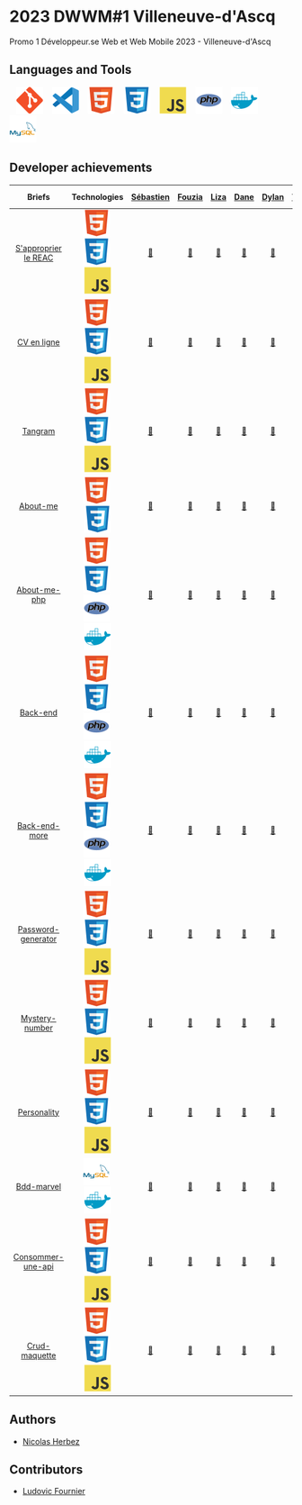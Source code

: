 # 2023 DWWM#1 Villeneuve-d'Ascq

Promo 1 Développeur.se Web et Web Mobile 2023 - Villeneuve-d'Ascq

## Languages and Tools

&nbsp;&nbsp;
![img_git](./profile/img/git.svg)
&nbsp;&nbsp;
![img_vscode](./profile/img/vscode.svg)
&nbsp;&nbsp;
![img_html](./profile/img/html.svg)
&nbsp;&nbsp;
![img_css](./profile/img/css.svg)
&nbsp;&nbsp;
![img_javascript](./profile/img/javascript.svg)
&nbsp;&nbsp;
![img_php](./profile/img/php.svg)
&nbsp;&nbsp;
![img_docker](./profile/img/docker.svg)
&nbsp;&nbsp;
![img_mysql](./profile/img/mysql.svg)

## Developer achievements

| Briefs | Technologies | <a href="https://github.com/Nhours">Sébastien</a> | <a href="https://github.com/SanaSanss">Fouzia</a> | <a href="https://github.com/CybLiz">Liza</a> | <a href="https://github.com/danebourhan">Dane</a> | <a href="https://github.com/Nalyd59">Dylan</a> | <a href="https://github.com/Theo0259">Théo</a> | <a href="https://github.com/Alexisdelecroix">Alexis</a> | <a href="https://github.com/Archimonde32">Killian</a> | <a href="https://github.com/Maryam597">Maryam</a> | <a href="https://github.com/JeanPierreF">Jean-Pierre</a> | <a href="https://github.com/Nekoma59">Renaud</a> | <a href="https://github.com/Charlie-Chap">Charles</a> |
| :----: | :----: | :----: | :----: | :----: | :----: | :----: | :----: | :----: | :----: | :----: | :----: | :----: | :----: |
| [S'approprier le REAC](https://github.com/2023-DWWM-1-Villeneuve-d-Ascq/reac) | ![img_html](./profile/img/html.svg)&nbsp;![img_css](./profile/img/css.svg)&nbsp;![img_javascript](./profile/img/javascript.svg) | <a href="https://github.com/2023-DWWM-1-Villeneuve-d-Ascq/reac-as">🔗</a> | <a href="https://github.com/2023-DWWM-1-Villeneuve-d-Ascq/reac-af">🔗</a> | <a href="https://github.com/2023-DWWM-1-Villeneuve-d-Ascq/reac-bl">🔗</a> | <a href="https://github.com/2023-DWWM-1-Villeneuve-d-Ascq/reac-bad">🔗</a> | <a href="https://github.com/2023-DWWM-1-Villeneuve-d-Ascq/reac-cd">🔗</a> | <a href="https://github.com/2023-DWWM-1-Villeneuve-d-Ascq/reac-dwt">🔗</a> | <a href="https://github.com/2023-DWWM-1-Villeneuve-d-Ascq/reac-da">🔗</a> | <a href="https://github.com/2023-DWWM-1-Villeneuve-d-Ascq/reac-dk">🔗</a> | <a href="https://github.com/2023-DWWM-1-Villeneuve-d-Ascq/reac-dm">🔗</a> | <a href="https://github.com/2023-DWWM-1-Villeneuve-d-Ascq/reac-fjp">🔗</a> | <a href="https://github.com/2023-DWWM-1-Villeneuve-d-Ascq/reac-pr">🔗</a> | <a href="https://github.com/2023-DWWM-1-Villeneuve-d-Ascq/reac-sc">🔗</a> |
| [CV en ligne](https://github.com/2023-DWWM-1-Villeneuve-d-Ascq/cv) | ![img_html](./profile/img/html.svg)&nbsp;![img_css](./profile/img/css.svg)&nbsp;![img_javascript](./profile/img/javascript.svg) | <a href="https://github.com/2023-DWWM-1-Villeneuve-d-Ascq/cv-as">🔗</a> | <a href="https://github.com/2023-DWWM-1-Villeneuve-d-Ascq/cv-af">🔗</a> | <a href="https://github.com/2023-DWWM-1-Villeneuve-d-Ascq/cv-bl">🔗</a> | <a href="https://github.com/2023-DWWM-1-Villeneuve-d-Ascq/cv-bad">🔗</a> | <a href="https://github.com/2023-DWWM-1-Villeneuve-d-Ascq/cv-cd">🔗</a> | <a href="https://github.com/2023-DWWM-1-Villeneuve-d-Ascq/cv-dwt">🔗</a> | <a href="https://github.com/2023-DWWM-1-Villeneuve-d-Ascq/cv-da">🔗</a> | <a href="https://github.com/2023-DWWM-1-Villeneuve-d-Ascq/cv-dk">🔗</a> | <a href="https://github.com/2023-DWWM-1-Villeneuve-d-Ascq/cv-dm">🔗</a> | <a href="https://github.com/2023-DWWM-1-Villeneuve-d-Ascq/cv-fjp">🔗</a> | <a href="https://github.com/2023-DWWM-1-Villeneuve-d-Ascq/cv-pr">🔗</a> | <a href="https://github.com/2023-DWWM-1-Villeneuve-d-Ascq/cv-sc">🔗</a> |
| [Tangram](https://github.com/2023-DWWM-1-Villeneuve-d-Ascq/tangram) | ![img_html](./profile/img/html.svg)&nbsp;![img_css](./profile/img/css.svg)&nbsp;![img_javascript](./profile/img/javascript.svg) | <a href="https://github.com/2023-DWWM-1-Villeneuve-d-Ascq/tangram-as">🔗</a> | <a href="https://github.com/2023-DWWM-1-Villeneuve-d-Ascq/tangram-af">🔗</a> | <a href="https://github.com/2023-DWWM-1-Villeneuve-d-Ascq/tangram-bl">🔗</a> | <a href="https://github.com/2023-DWWM-1-Villeneuve-d-Ascq/tangram-bad">🔗</a> | <a href="https://github.com/2023-DWWM-1-Villeneuve-d-Ascq/tangram-cd">🔗</a> | <a href="https://github.com/2023-DWWM-1-Villeneuve-d-Ascq/tangram-dwt">🔗</a> | <a href="https://github.com/2023-DWWM-1-Villeneuve-d-Ascq/tangram-da">🔗</a> | <a href="https://github.com/2023-DWWM-1-Villeneuve-d-Ascq/tangram-dk">🔗</a> | <a href="https://github.com/2023-DWWM-1-Villeneuve-d-Ascq/tangram-dm">🔗</a> | <a href="https://github.com/2023-DWWM-1-Villeneuve-d-Ascq/tangram-fjp">🔗</a> | <a href="https://github.com/2023-DWWM-1-Villeneuve-d-Ascq/tangram-pr">🔗</a> | <a href="https://github.com/2023-DWWM-1-Villeneuve-d-Ascq/tangram-sc">🔗</a> |
| [About-me](https://github.com/2023-DWWM-1-Villeneuve-d-Ascq/about-me) | ![img_html](./profile/img/html.svg)&nbsp;![img_css](./profile/img/css.svg) | <a href="https://github.com/2023-DWWM-1-Villeneuve-d-Ascq/about-me-as">🔗</a> | <a href="https://github.com/2023-DWWM-1-Villeneuve-d-Ascq/about-me-af">🔗</a> | <a href="https://github.com/2023-DWWM-1-Villeneuve-d-Ascq/about-me-bl">🔗</a> | <a href="https://github.com/2023-DWWM-1-Villeneuve-d-Ascq/about-me-bad">🔗</a> | <a href="https://github.com/2023-DWWM-1-Villeneuve-d-Ascq/about-me-cd">🔗</a> | <a href="https://github.com/2023-DWWM-1-Villeneuve-d-Ascq/about-me-dwt">🔗</a> | <a href="https://github.com/2023-DWWM-1-Villeneuve-d-Ascq/about-me-da">🔗</a> | <a href="https://github.com/2023-DWWM-1-Villeneuve-d-Ascq/about-me-dk">🔗</a> | <a href="https://github.com/2023-DWWM-1-Villeneuve-d-Ascq/about-me-dm">🔗</a> | <a href="https://github.com/2023-DWWM-1-Villeneuve-d-Ascq/about-me-fjp">🔗</a> | <a href="https://github.com/2023-DWWM-1-Villeneuve-d-Ascq/about-me-pr">🔗</a> | <a href="https://github.com/2023-DWWM-1-Villeneuve-d-Ascq/about-me-sc">🔗</a> |
| [About-me-php](https://github.com/2023-DWWM-1-Villeneuve-d-Ascq/about-me-php) | ![img_html](./profile/img/html.svg)&nbsp;![img_css](./profile/img/css.svg)&nbsp;![img_php](./profile/img/php.svg)&nbsp;![img_docker](./profile/img/docker.svg) | <a href="https://github.com/2023-DWWM-1-Villeneuve-d-Ascq/about-me-php-as">🔗</a> | <a href="https://github.com/2023-DWWM-1-Villeneuve-d-Ascq/about-me-php-af">🔗</a> | <a href="https://github.com/2023-DWWM-1-Villeneuve-d-Ascq/about-me-php-bl">🔗</a> | <a href="https://github.com/2023-DWWM-1-Villeneuve-d-Ascq/about-me-php-bad">🔗</a> | <a href="https://github.com/2023-DWWM-1-Villeneuve-d-Ascq/about-me-php-cd">🔗</a> | <a href="https://github.com/2023-DWWM-1-Villeneuve-d-Ascq/about-me-php-dwt">🔗</a> | <a href="https://github.com/2023-DWWM-1-Villeneuve-d-Ascq/about-me-php-da">🔗</a> | <a href="https://github.com/2023-DWWM-1-Villeneuve-d-Ascq/about-me-php-dk">🔗</a> | <a href="https://github.com/2023-DWWM-1-Villeneuve-d-Ascq/about-me-php-dm">🔗</a> | <a href="https://github.com/2023-DWWM-1-Villeneuve-d-Ascq/about-me-php-fjp">🔗</a> | <a href="https://github.com/2023-DWWM-1-Villeneuve-d-Ascq/about-me-php-pr">🔗</a> | <a href="https://github.com/2023-DWWM-1-Villeneuve-d-Ascq/about-me-php-sc">🔗</a> |
| [Back-end](https://github.com/2023-DWWM-1-Villeneuve-d-Ascq/back-end) | ![img_html](./profile/img/html.svg)&nbsp;![img_css](./profile/img/css.svg)&nbsp;![img_php](./profile/img/php.svg)&nbsp;![img_docker](./profile/img/docker.svg) | <a href="https://github.com/2023-DWWM-1-Villeneuve-d-Ascq/back-end-as">🔗</a> | <a href="https://github.com/2023-DWWM-1-Villeneuve-d-Ascq/back-end-af">🔗</a> | <a href="https://github.com/2023-DWWM-1-Villeneuve-d-Ascq/back-end-bl">🔗</a> | <a href="https://github.com/2023-DWWM-1-Villeneuve-d-Ascq/back-end-bad">🔗</a> | <a href="https://github.com/2023-DWWM-1-Villeneuve-d-Ascq/back-end-cd">🔗</a> | <a href="https://github.com/2023-DWWM-1-Villeneuve-d-Ascq/back-end-dwt">🔗</a> | <a href="https://github.com/2023-DWWM-1-Villeneuve-d-Ascq/back-end-da">🔗</a> | <a href="https://github.com/2023-DWWM-1-Villeneuve-d-Ascq/back-end-dk">🔗</a> | <a href="https://github.com/2023-DWWM-1-Villeneuve-d-Ascq/back-end-dm">🔗</a> | <a href="https://github.com/2023-DWWM-1-Villeneuve-d-Ascq/back-end-fjp">🔗</a> | <a href="https://github.com/2023-DWWM-1-Villeneuve-d-Ascq/back-end-pr">🔗</a> | <a href="https://github.com/2023-DWWM-1-Villeneuve-d-Ascq/back-end-sc">🔗</a> |
| [Back-end-more](https://github.com/2023-DWWM-1-Villeneuve-d-Ascq/back-end-more) | ![img_html](./profile/img/html.svg)&nbsp;![img_css](./profile/img/css.svg)&nbsp;![img_php](./profile/img/php.svg)&nbsp;![img_docker](./profile/img/docker.svg) | <a href="https://github.com/2023-DWWM-1-Villeneuve-d-Ascq/back-end-more-as">🔗</a> | <a href="https://github.com/2023-DWWM-1-Villeneuve-d-Ascq/back-end-more-af">🔗</a> | <a href="https://github.com/2023-DWWM-1-Villeneuve-d-Ascq/back-end-more-bl">🔗</a> | <a href="https://github.com/2023-DWWM-1-Villeneuve-d-Ascq/back-end-more-bad">🔗</a> | <a href="https://github.com/2023-DWWM-1-Villeneuve-d-Ascq/back-end-more-cd">🔗</a> | <a href="https://github.com/2023-DWWM-1-Villeneuve-d-Ascq/back-end-more-dwt">🔗</a> | <a href="https://github.com/2023-DWWM-1-Villeneuve-d-Ascq/back-end-more-da">🔗</a> | <a href="https://github.com/2023-DWWM-1-Villeneuve-d-Ascq/back-end-more-dk">🔗</a> | <a href="https://github.com/2023-DWWM-1-Villeneuve-d-Ascq/back-end-more-dm">🔗</a> | <a href="https://github.com/2023-DWWM-1-Villeneuve-d-Ascq/back-end-more-fjp">🔗</a> | <a href="https://github.com/2023-DWWM-1-Villeneuve-d-Ascq/back-end-more-pr">🔗</a> | <a href="https://github.com/2023-DWWM-1-Villeneuve-d-Ascq/back-end-more-sc">🔗</a> |
| [Password-generator](https://github.com/2023-DWWM-1-Villeneuve-d-Ascq/password-generator) | ![img_html](./profile/img/html.svg)&nbsp;![img_css](./profile/img/css.svg)&nbsp;![img_javascript](./profile/img/javascript.svg) | <a href="https://github.com/2023-DWWM-1-Villeneuve-d-Ascq/password-generator-as">🔗</a> | <a href="https://github.com/2023-DWWM-1-Villeneuve-d-Ascq/password-generator-af">🔗</a> | <a href="https://github.com/2023-DWWM-1-Villeneuve-d-Ascq/password-generator-bl">🔗</a> | <a href="https://github.com/2023-DWWM-1-Villeneuve-d-Ascq/password-generator-bad">🔗</a> | <a href="https://github.com/2023-DWWM-1-Villeneuve-d-Ascq/password-generator-cd">🔗</a> | <a href="https://github.com/2023-DWWM-1-Villeneuve-d-Ascq/password-generator-dwt">🔗</a> | <a href="https://github.com/2023-DWWM-1-Villeneuve-d-Ascq/password-generator-da">🔗</a> | <a href="https://github.com/2023-DWWM-1-Villeneuve-d-Ascq/password-generator-dk">🔗</a> | <a href="https://github.com/2023-DWWM-1-Villeneuve-d-Ascq/password-generator-dm">🔗</a> | <a href="https://github.com/2023-DWWM-1-Villeneuve-d-Ascq/password-generator-fjp">🔗</a> | <a href="https://github.com/2023-DWWM-1-Villeneuve-d-Ascq/password-generator-pr">🔗</a> | <a href="https://github.com/2023-DWWM-1-Villeneuve-d-Ascq/password-generator-sc">🔗</a> |
| [Mystery-number](https://github.com/2023-DWWM-1-Villeneuve-d-Ascq/mystery-number) | ![img_html](./profile/img/html.svg)&nbsp;![img_css](./profile/img/css.svg)&nbsp;![img_javascript](./profile/img/javascript.svg) | <a href="https://github.com/2023-DWWM-1-Villeneuve-d-Ascq/mystery-number-as">🔗</a> | <a href="https://github.com/2023-DWWM-1-Villeneuve-d-Ascq/mystery-number-af">🔗</a> | <a href="https://github.com/2023-DWWM-1-Villeneuve-d-Ascq/mystery-number-bl">🔗</a> | <a href="https://github.com/2023-DWWM-1-Villeneuve-d-Ascq/mystery-number-bad">🔗</a> | <a href="https://github.com/2023-DWWM-1-Villeneuve-d-Ascq/mystery-number-cd">🔗</a> | <a href="https://github.com/2023-DWWM-1-Villeneuve-d-Ascq/mystery-number-dwt">🔗</a> | <a href="https://github.com/2023-DWWM-1-Villeneuve-d-Ascq/mystery-number-da">🔗</a> | <a href="https://github.com/2023-DWWM-1-Villeneuve-d-Ascq/mystery-number-dk">🔗</a> | <a href="https://github.com/2023-DWWM-1-Villeneuve-d-Ascq/mystery-number-dm">🔗</a> | <a href="https://github.com/2023-DWWM-1-Villeneuve-d-Ascq/mystery-number-fjp">🔗</a> | <a href="https://github.com/2023-DWWM-1-Villeneuve-d-Ascq/mystery-number-pr">🔗</a> | <a href="https://github.com/2023-DWWM-1-Villeneuve-d-Ascq/mystery-number-sc">🔗</a> |
| [Personality](https://github.com/2023-DWWM-1-Villeneuve-d-Ascq/personality) | ![img_html](./profile/img/html.svg)&nbsp;![img_css](./profile/img/css.svg)&nbsp;![img_javascript](./profile/img/javascript.svg) | <a href="https://github.com/2023-DWWM-1-Villeneuve-d-Ascq/personality-as">🔗</a> | <a href="https://github.com/2023-DWWM-1-Villeneuve-d-Ascq/personality-af">🔗</a> | <a href="https://github.com/2023-DWWM-1-Villeneuve-d-Ascq/personality-bl">🔗</a> | <a href="https://github.com/2023-DWWM-1-Villeneuve-d-Ascq/personality-bad">🔗</a> | <a href="https://github.com/2023-DWWM-1-Villeneuve-d-Ascq/personality-cd">🔗</a> | <a href="https://github.com/2023-DWWM-1-Villeneuve-d-Ascq/personality-dwt">🔗</a> | <a href="https://github.com/2023-DWWM-1-Villeneuve-d-Ascq/personality-da">🔗</a> | <a href="https://github.com/2023-DWWM-1-Villeneuve-d-Ascq/personality-dk">🔗</a> | <a href="https://github.com/2023-DWWM-1-Villeneuve-d-Ascq/personality-dm">🔗</a> | <a href="https://github.com/2023-DWWM-1-Villeneuve-d-Ascq/personality-fjp">🔗</a> | <a href="https://github.com/2023-DWWM-1-Villeneuve-d-Ascq/personality-pr">🔗</a> | <a href="https://github.com/2023-DWWM-1-Villeneuve-d-Ascq/personality-sc">🔗</a> |
| [Bdd-marvel](https://github.com/2023-DWWM-1-Villeneuve-d-Ascq/bdd-marvel) | ![img_mysql](./profile/img/mysql.svg)&nbsp;![img_docker](./profile/img/docker.svg) | <a href="https://github.com/2023-DWWM-1-Villeneuve-d-Ascq/bdd-marvel-as">🔗</a> | <a href="https://github.com/2023-DWWM-1-Villeneuve-d-Ascq/bdd-marvel-af">🔗</a> | <a href="https://github.com/2023-DWWM-1-Villeneuve-d-Ascq/bdd-marvel-bl">🔗</a> | <a href="https://github.com/2023-DWWM-1-Villeneuve-d-Ascq/bdd-marvel-bad">🔗</a> | <a href="https://github.com/2023-DWWM-1-Villeneuve-d-Ascq/bdd-marvel-cd">🔗</a> | <a href="https://github.com/2023-DWWM-1-Villeneuve-d-Ascq/bdd-marvel-dwt">🔗</a> | <a href="https://github.com/2023-DWWM-1-Villeneuve-d-Ascq/bdd-marvel-da">🔗</a> | <a href="https://github.com/2023-DWWM-1-Villeneuve-d-Ascq/bdd-marvel-dk">🔗</a> | <a href="https://github.com/2023-DWWM-1-Villeneuve-d-Ascq/bdd-marvel-dm">🔗</a> | <a href="https://github.com/2023-DWWM-1-Villeneuve-d-Ascq/bdd-marvel-fjp">🔗</a> | <a href="https://github.com/2023-DWWM-1-Villeneuve-d-Ascq/bdd-marvel-pr">🔗</a> | <a href="https://github.com/2023-DWWM-1-Villeneuve-d-Ascq/bdd-marvel-sc">🔗</a> |
| [Consommer-une-api](https://github.com/2023-DWWM-1-Villeneuve-d-Ascq/consommer-une-api) | ![img_html](./profile/img/html.svg)&nbsp;![img_css](./profile/img/css.svg)&nbsp;![img_javascript](./profile/img/javascript.svg) | <a href="https://github.com/2023-DWWM-1-Villeneuve-d-Ascq/consommer-une-api-as">🔗</a> | <a href="https://github.com/2023-DWWM-1-Villeneuve-d-Ascq/consommer-une-api-af">🔗</a> | <a href="https://github.com/2023-DWWM-1-Villeneuve-d-Ascq/consommer-une-api-bl">🔗</a> | <a href="https://github.com/2023-DWWM-1-Villeneuve-d-Ascq/consommer-une-api-bad">🔗</a> | <a href="https://github.com/2023-DWWM-1-Villeneuve-d-Ascq/consommer-une-api-cd">🔗</a> | <a href="https://github.com/2023-DWWM-1-Villeneuve-d-Ascq/consommer-une-api-dwt">🔗</a> | <a href="https://github.com/2023-DWWM-1-Villeneuve-d-Ascq/consommer-une-api-da">🔗</a> | <a href="https://github.com/2023-DWWM-1-Villeneuve-d-Ascq/consommer-une-api-dk">🔗</a> | <a href="https://github.com/2023-DWWM-1-Villeneuve-d-Ascq/consommer-une-api-dm">🔗</a> | <a href="https://github.com/2023-DWWM-1-Villeneuve-d-Ascq/consommer-une-api-fjp">🔗</a> | <a href="https://github.com/2023-DWWM-1-Villeneuve-d-Ascq/consommer-une-api-pr">🔗</a> | <a href="https://github.com/2023-DWWM-1-Villeneuve-d-Ascq/consommer-une-api-sc">🔗</a> |
| [Crud-maquette](https://github.com/2023-DWWM-1-Villeneuve-d-Ascq/crud-maquette) | ![img_html](./profile/img/html.svg)&nbsp;![img_css](./profile/img/css.svg)&nbsp;![img_javascript](./profile/img/javascript.svg) | <a href="https://github.com/2023-DWWM-1-Villeneuve-d-Ascq/crud-maquette-as">🔗</a> | <a href="https://github.com/2023-DWWM-1-Villeneuve-d-Ascq/crud-maquette-af">🔗</a> | <a href="https://github.com/2023-DWWM-1-Villeneuve-d-Ascq/crud-maquette-bl">🔗</a> | <a href="https://github.com/2023-DWWM-1-Villeneuve-d-Ascq/crud-maquette-bad">🔗</a> | <a href="https://github.com/2023-DWWM-1-Villeneuve-d-Ascq/crud-maquette-cd">🔗</a> | <a href="https://github.com/2023-DWWM-1-Villeneuve-d-Ascq/crud-maquette-dwt">🔗</a> | <a href="https://github.com/2023-DWWM-1-Villeneuve-d-Ascq/crud-maquette-da">🔗</a> | <a href="https://github.com/2023-DWWM-1-Villeneuve-d-Ascq/crud-maquette-dk">🔗</a> | <a href="https://github.com/2023-DWWM-1-Villeneuve-d-Ascq/crud-maquette-dm">🔗</a> | <a href="https://github.com/2023-DWWM-1-Villeneuve-d-Ascq/crud-maquette-fjp">🔗</a> | <a href="https://github.com/2023-DWWM-1-Villeneuve-d-Ascq/crud-maquette-pr">🔗</a> | <a href="https://github.com/2023-DWWM-1-Villeneuve-d-Ascq/crud-maquette-sc">🔗</a> |

## Authors

* [Nicolas Herbez](https://github.com/nicolas-herbez)

## Contributors

* [Ludovic Fournier](https://github.com/ludo62)
